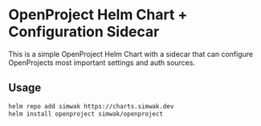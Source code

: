 # OpenProject Helm Chart + Configuration Sidecar
This is a simple OpenProject Helm Chart with a sidecar that can configure OpenProjects most important settings and auth sources.

## Usage
``` bash
helm repo add simwak https://charts.simwak.dev
helm install openproject simwak/openproject
```
